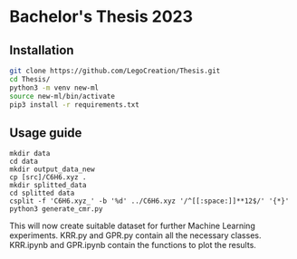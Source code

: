 # Bachelor's Thesis 2023

## Installation

```bash
git clone https://github.com/LegoCreation/Thesis.git
cd Thesis/
python3 -m venv new-ml
source new-ml/bin/activate
pip3 install -r requirements.txt
```
## Usage guide
```
mkdir data
cd data
mkdir output_data_new
cp [src]/C6H6.xyz .
mkdir splitted_data
cd splitted data
csplit -f 'C6H6.xyz_' -b '%d' ../C6H6.xyz '/^[[:space:]]**12$/' '{*}'
python3 generate_cmr.py
```
This will now create suitable dataset for further Machine Learning experiments.
KRR.py and GPR.py contain all the necessary classes. KRR.ipynb and GPR.ipynb contain the functions to plot the results.

